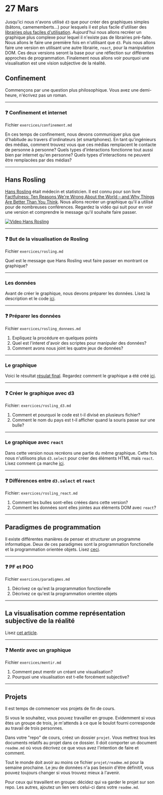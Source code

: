 # 27 Mars

Jusqu'ici nous n'avons utilisé `d3` que pour créer des graphiques simples (bâtons, camememberts...) pour lesquels il est plus facile d'utiliser des [librairies plus faciles d'utilisation](https://observablehq.com/@idris-maps/graphiques-en-batons). Aujourd'hui nous allons recréer un graphique plus complexe pour lequel il n'existe pas de librairies pré-faite. Nous allons le faire une première fois en n'utilisant que `d3`. Puis nous allons faire une version en utilisant une autre librairie, `react`, pour la manipulation DOM. Ces deux versions seront la base pour une réflection sur différentes approches de programmation. Finalement nous allons voir pourquoi une visualisation est une vision subjective de la réalité.

## Confinement

Commençons par une question plus philosophique. Vous avez une demi-heure, n'écrivez pas un roman.

---

### :question: Confinement et internet

Fichier `exercices/confinement.md`

En ces temps de confinement, nous devons communiquer plus que d'habitude au travers d'ordinateurs (et smartphones). En tant qu'ingénieurs des médias, comment trouvez vous que ces médias remplacent le contacte de personne à personne? Quels types d'interactions fonctionne tout aussi bien par internet qu'en personne? Quels types d'interactions ne peuvent être remplacées par des médias?

---

## Hans Rosling

[Hans Rosling](https://fr.wikipedia.org/wiki/Hans_Rosling) était médecin et statistcien. Il est connu pour son livre [Factfulness: Ten Reasons We're Wrong About the World – and Why Things Are Better Than You Think](https://en.wikipedia.org/wiki/Factfulness:_Ten_Reasons_We%27re_Wrong_About_the_World_%E2%80%93_and_Why_Things_Are_Better_Than_You_Think). Nous allons recréer un graphique qu'il a utilisé pour de nombreuses conférences. Regardez la vidéo qui suit pour en voir une version et comprendre le message qu'il souhaite faire passer.

[![Video Hans Rosling](https://img.youtube.com/vi/jbkSRLYSojo/0.jpg)](https://www.youtube.com/watch?v=jbkSRLYSojo)

---

### :question: But de la visualisation de Rosling

Fichier `exercices/rosling.md`

Quel est le message que Hans Rosling veut faire passer en montrant ce graphique?

---

### Les données

Avant de créer le graphique, nous devons préparer les données. Lisez la description et le code [ici](modules/rosling/data).

---

### :question: Préparer les données

Fichier `exercices/rosling_donnees.md`

1. Expliquez la procédure en quelques points
2. Quel est l'interet d'avoir des scriptes pour manipuler des données?
3. Comment avons nous joint les quatre jeux de données?

---

### Le graphique

Voici le résultat [résulat final](http://heig-datavis2020.surge.sh/20200327/rosling-d3/). Regardez comment le graphique a été créé [ici](modules/rosling/graphique_d3).

---

### :question: Créer le graphique avec d3

Fichier: `exercices/rosling_d3.md`

1. Comment et pourquoi le code est t-il divisé en plusieurs fichier?
2. Comment le nom du pays est t-il afficher quand la souris passe sur une bulle?

---

### Le graphique avec `react`

Dans cette version nous recréons une partie du même graphique. Cette fois nous n'utilisons plus `d3.select` pour créer des éléments HTML mais `react`. Lisez comment ça marche [ici](modules/rosling/graphique_react).

---

### :question: Différences entre `d3.select` et `react`

Fichier: `exercices/rosling_react.md`

1. Comment les bulles sont-elles créées dans cette version?
2. Comment les données sont elles jointes aux éléments DOM avec `react`?

---

## Paradigmes de programmation

Il existe différentes manières de penser et structurer un programme informatique. Deux de ces paradigmes sont la programmation fonctionelle et la programmation orientée objets. Lisez [ceci](modules/paradigmes.md).

---

### :question: PF et POO

Fichier `exercices/paradigmes.md`

1. Décrivez ce qu'est la programmation fonctionelle
2. Décrivez ce qu'est la programmation orientée objets

---

## La visualisation comme représentation subjective de la réalité

Lisez [cet article](modules/pas_la_realite).

---

### :question: Mentir avec un graphique

Fichier `exercices/mentir.md`

1. Comment peut mentir un créant une visualisation?
2. Pourquoi une visualisation est t-elle forcément subjective?

---

## Projets

Il est temps de commencer vos projets de fin de cours.

Si vous le souhaitez, vous pouvez travailler en groupe. Evidemment si vous êtes un groupe de trois, je m'attends à ce que le boulot fourni corresponde au travail de trois personnes.

Dans votre "repo" de cours, créez un dossier `projet`. Vous mettrez tous les documents relatifs au projet dans ce dossier. Il doit comporter un document `readme.md` où vous décrivez ce que vous avez l'intention de faire et comment.

Tout le monde doit avoir au moins ce fichier `projet/readme.md` pour la semaine prochaine. Le jeu de données n'a pas besoin d'être définitif, vous pouvez toujours changer si vous trouvez mieux à l'avenir.

Pour ceux qui travaillent en groupe: décidez qui va garder le projet sur son repo. Les autres, ajoutez un lien vers celui-ci dans votre `readme.md`.